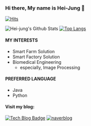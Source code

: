 ### Hi there, My name is Hei-Jung 👋

[![Hits](https://hits.seeyoufarm.com/api/count/incr/badge.svg?url=https%3A%2F%2Fgithub.com%2Fhei-jung&count_bg=%23F890B2&title_bg=%23838080&icon=&icon_color=%23FFFFFF&title=hits&edge_flat=false)](https://hits.seeyoufarm.com)

![Hei-jung's Github Stats](https://github-readme-stats.vercel.app/api?username=hei-jung&show_icons=true&hide_border=true)
[![Top Langs](https://github-readme-stats.vercel.app/api/top-langs/?username=hei-jung&layout=compact&hide_border=true)](https://github.com/hei-jung)

#### MY INTERESTS

- Smart Farm Solution
- Smart Factory Solution
- Biomedical Engineering
  - especially, Image Processing

#### PREFERRED LANGUAGE

- Java
- Python

#### Visit my blog:
[![Tech Blog Badge](http://img.shields.io/badge/-Tech%20blog-black?style=flat-square&logo=github&link=https://zzsza.github.io/)](https://hei-jung.github.io/)
[![naverblog](https://img.shields.io/badge/naverblog-badge?style=flat-square&logo=Blogger&logoColor=white)](http://blog.naver.com/wkdgpwjd007)


<!--
**hei-jung/hei-jung** is a ✨ _special_ ✨ repository because its `README.md` (this file) appears on your GitHub profile.

Here are some ideas to get you started:

- 🔭 I’m currently working on ...
- 🌱 I’m currently learning ...
- 👯 I’m looking to collaborate on ...
- 🤔 I’m looking for help with ...
- 💬 Ask me about ...
- 📫 How to reach me: ...
- 😄 Pronouns: ...
- ⚡ Fun fact: ...
-->
